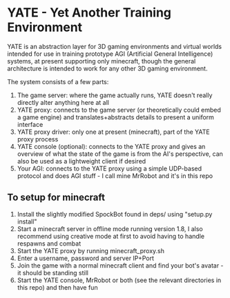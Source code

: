 # YATE - Yet Another Training Environment

YATE is an abstraction layer for 3D gaming environments and virtual worlds intended for use in training prototype AGI (Artificial General Intelligence) systems, at present supporting only minecraft, though the general architecture is intended to work for any other 3D gaming environment.

The system consists of a few parts:

 1. The game server: where the game actually runs, YATE doesn't really directly alter anything here at all
 2. YATE proxy: connects to the game server (or theoretically could embed a game engine) and translates+abstracts details to present a uniform interface
 3. YATE proxy driver: only one at present (minecraft), part of the YATE proxy process
 4. YATE console (optional): connects to the YATE proxy and gives an overview of what the state of the game is from the AI's perspective, can also be used as a lightweight client if desired
 5. Your AGI: connects to the YATE proxy using a simple UDP-based protocol and does AGI stuff - I call mine MrRobot and it's in this repo

## To setup for minecraft
  1. Install the slightly modified SpockBot found in deps/ using "setup.py install"
  2. Start a minecraft server in offline mode running version 1.8, I also recommend using creative mode at first to avoid having to handle respawns and combat
  3. Start the YATE proxy by running minecraft_proxy.sh
  4. Enter a username, password and server IP+Port
  5. Join the game with a normal minecraft client and find your bot's avatar - it should be standing still
  6. Start the YATE console, MrRobot or both (see the relevant directories in this repo) and then have fun

